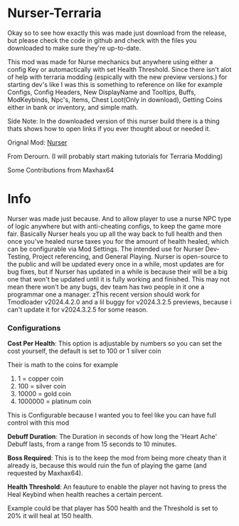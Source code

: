 # Nurser-Terraria
Okay so to see how exactly this was made just download from the release, but please check the code in github and check with the files you downloaded to make sure they're up-to-date.

This mod was made for Nurse mechanics but anywhere using either a config Key or automactically with set Health Threshold.
Since there isn't alot of help with terraria modding (espically with the new preview versions.) for starting dev's like I was this is something to reference on like for example Configs, Config Headers, New DisplayName and Tooltips, Buffs, ModKeybinds, Npc's, Items, Chest Loot(Only in download), Getting Coins either in bank or inventory, and simple math.

Side Note: In the downloaded version of this nurser build there is a thing thats shows how to open links if you ever thought about or needed it.

Orignal Mod: [Nurser](https://steamcommunity.com/sharedfiles/filedetails/?id=3234638824)

From Derourn. (I will probably start making tutorials for Terraria Modding)

Some Contributions from Maxhax64

# Info
Nurser was made just because.
And to allow player to use a nurse NPC type of logic anywhere but with anti-cheating configs, to keep the game more fair. Basically Nurser heals you up all the way back to full health and then
once you've healed nurse taxes you for the amount of health healed, which can be configurable via Mod Settings. The intended use for Nurser Dev-Testing, Project referencing, and General Playing.
Nurser is open-source to the public and will be updated every once in a while, most updates are for bug fixes, but if Nurser has updated in a while is because their will be a big one that won't be updated until it is fully working and finished. This may not mean there won't be any bugs, dev team has two people in it one a programmar one a manager. zThis recent version should work for Tmodloader v2024.4.2.0 and a lil buggy for v2024.3.2.5 previews, because i can't update it for v2024.3.2.5 for some reason.

### Configurations

**Cost Per Health**: This option is adjustable by numbers so you can set the cost yourself, the default is set to 100 or 1 silver coin

Their is math to the coins for example
1. 1 = copper coin
2. 100 = silver coin
3. 10000 = gold coin
4. 1000000 = platinum coin

This is Configurable because I wanted you to feel like you can have full control with this mod

**Debuff Duration**: The Duration in seconds of how long the 'Heart Ache' Debuff lasts, from a range from 15 seconds to 10 minutes.

**Boss Required**: This is to the keep the mod from being more cheaty than it already is, because this would ruin the fun of playing the game (and requested by Maxhax64).

**Health Threshold**: An feauture to enable the player not having to press the Heal Keybind when health reaches a certain percent.

Example could be that player has 500 health and the Threshold is set to 20% it will heal at 150 health.
